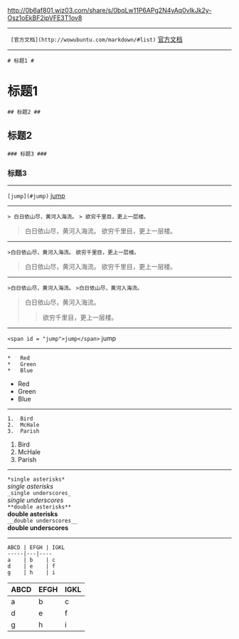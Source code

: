 http://0b6af801.wiz03.com/share/s/0bqLw11P6APg2N4yAq0vIkJk2y-Osz1oEkBF2ipVFE3T1ov8
***


` [官方文档](http://wowubuntu.com/markdown/#list)`
 [官方文档](http://wowubuntu.com/markdown/#list)

***
`# 标题1 #`
# 标题1 #
`## 标题2 ##`
## 标题2 ##
`### 标题3 ###`
### 标题3 ###

***
`[jump](#jump)`
[jump](#jump)

***
`> 白日依山尽，黄河入海流。`
`> 欲穷千里目，更上一层楼。`
> 白日依山尽，黄河入海流。
> 欲穷千里目，更上一层楼。

***
`>白日依山尽，黄河入海流。`
`欲穷千里目，更上一层楼。`
>白日依山尽，黄河入海流。
欲穷千里目，更上一层楼。

***
`>白日依山尽，黄河入海流。`
`>白日依山尽，黄河入海流。`
>白日依山尽，黄河入海流。
>>欲穷千里目，更上一层楼。

***
`<span id = "jump">jump</span>`
<span id = "jump">jump</span>


***
`*   Red`  
`*   Green`  
`*   Blue`  

*   Red
*   Green
*   Blue

***
`1.  Bird`  
`2.  McHale`  
`3.  Parish`  

1.  Bird
2.  McHale
3.  Parish


***
`*single asterisks*`  
*single asterisks*  
`_single underscores_`   
_single underscores_  
`**double asterisks**`  
**double asterisks**  
`__double underscores__`  
__double underscores__  

***
`ABCD | EFGH | IGKL`  
`-----|---|----`  
`a    | b    | c`  
`d    | e    | f`  
`g    | h    | i`  


ABCD | EFGH | IGKL
-----|---|----
a    | b    | c
d    | e    | f
g    | h    | i


